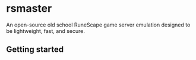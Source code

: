 # rsmaster
An open-source old school RuneScape game server emulation designed to be lightweight, fast, and secure.

## Getting started
